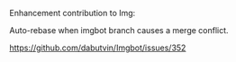 Enhancement contribution to Img:

Auto-rebase when imgbot branch causes a merge conflict.

https://github.com/dabutvin/Imgbot/issues/352
